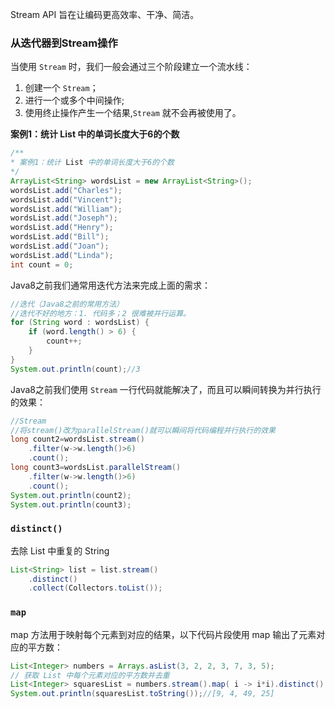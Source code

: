 Stream API 旨在让编码更高效率、干净、简洁。

### 从迭代器到Stream操作

当使用 `Stream` 时，我们一般会通过三个阶段建立一个流水线：

1. 创建一个 `Stream`；
2. 进行一个或多个中间操作;
3. 使用终止操作产生一个结果,`Stream` 就不会再被使用了。

**案例1：统计 List 中的单词长度大于6的个数**

```java
/**
* 案例1：统计 List 中的单词长度大于6的个数
*/
ArrayList<String> wordsList = new ArrayList<String>();
wordsList.add("Charles");
wordsList.add("Vincent");
wordsList.add("William");
wordsList.add("Joseph");
wordsList.add("Henry");
wordsList.add("Bill");
wordsList.add("Joan");
wordsList.add("Linda");
int count = 0;
```
Java8之前我们通常用迭代方法来完成上面的需求：

```java
//迭代（Java8之前的常用方法）
//迭代不好的地方：1. 代码多；2 很难被并行运算。
for (String word : wordsList) {
    if (word.length() > 6) {
        count++;
    }
}
System.out.println(count);//3
```
Java8之前我们使用 `Stream` 一行代码就能解决了，而且可以瞬间转换为并行执行的效果：

```java
//Stream
//将stream()改为parallelStream()就可以瞬间将代码编程并行执行的效果
long count2=wordsList.stream()
    .filter(w->w.length()>6)
    .count();
long count3=wordsList.parallelStream()
    .filter(w->w.length()>6)
    .count();
System.out.println(count2);
System.out.println(count3);
```

### `distinct()`

去除 List 中重复的 String

```java
List<String> list = list.stream()
    .distinct()
    .collect(Collectors.toList());
```

### `map`

map 方法用于映射每个元素到对应的结果，以下代码片段使用 map 输出了元素对应的平方数：

```java
List<Integer> numbers = Arrays.asList(3, 2, 2, 3, 7, 3, 5);
// 获取 List 中每个元素对应的平方数并去重
List<Integer> squaresList = numbers.stream().map( i -> i*i).distinct().collect(Collectors.toList());
System.out.println(squaresList.toString());//[9, 4, 49, 25]
```

